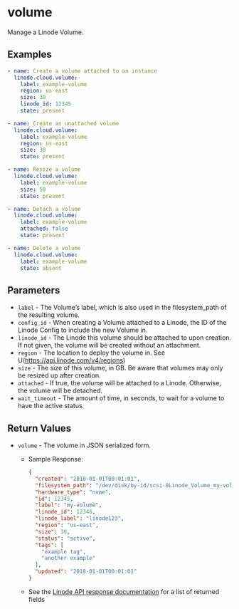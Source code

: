 # volume

Manage a Linode Volume.


## Examples

```yaml
- name: Create a volume attached to an instance
  linode.cloud.volume:
    label: example-volume
    region: us-east
    size: 30
    linode_id: 12345
    state: present

- name: Create an unattached volume
  linode.cloud.volume:
    label: example-volume
    region: us-east
    size: 30
    state: present

- name: Resize a volume
  linode.cloud.volume:
    label: example-volume
    size: 50
    state: present

- name: Detach a volume
  linode.cloud.volume:
    label: example-volume
    attached: false
    state: present

- name: Delete a volume
  linode.cloud.volume:
    label: example-volume
    state: absent
```


## Parameters


- `label` -  The Volume’s label, which is also used in the filesystem_path of the resulting volume. 
- `config_id` -  When creating a Volume attached to a Linode, the ID of the Linode Config to include the new Volume in. 
- `linode_id` -  The Linode this volume should be attached to upon creation. If not given, the volume will be created without an attachment. 
- `region` -  The location to deploy the volume in. See U(https://api.linode.com/v4/regions) 
- `size` -  The size of this volume, in GB. Be aware that volumes may only be resized up after creation. 
- `attached` -  If true, the volume will be attached to a Linode. Otherwise, the volume will be detached. 
- `wait_timeout` -  The amount of time, in seconds, to wait for a volume to have the active status. 


## Return Values

- `volume` - The volume in JSON serialized form.

    - Sample Response:
        ```json
        {
          "created": "2018-01-01T00:01:01",
          "filesystem_path": "/dev/disk/by-id/scsi-0Linode_Volume_my-volume",
          "hardware_type": "nvme",
          "id": 12345,
          "label": "my-volume",
          "linode_id": 12346,
          "linode_label": "linode123",
          "region": "us-east",
          "size": 30,
          "status": "active",
          "tags": [
            "example tag",
            "another example"
          ],
          "updated": "2018-01-01T00:01:01"
        }
        ```
    - See the [Linode API response documentation](https://www.linode.com/docs/api/volumes/#volume-view__responses) for a list of returned fields


